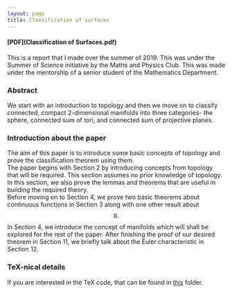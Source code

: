 ```yaml
---
layout: page
title: Classification of surfaces
---
```

#### [PDF](Classification of Surfaces.pdf)  
This is a report that I made over the summer of 2019. This was under the Summer of Science initiative by the Maths and Physics Club. This was made under the mentorship of a senior student of the Mathematics Department.

### Abstract
We start with an introduction to topology and then we move on to classify connected, compact 2-dimensional manifolds into three categories- the sphere, connected sum of tori, and connected sum of projective planes.

### Introduction about the paper
The aim of this paper is to introduce some basic concepts of topology and prove the classification theorem using them.  
The paper begins with Section 2 by introducing concepts from topology that will be required. This section assumes no prior knowledge of topology. In this section, we also prove the lemmas and theorems that are useful in building the required theory.  
Before moving on to Section 4, we prove two basic theorems about continuous functions in Section 3 along with one other result about $$\mathbb{R}.$$
In Section 4, we introduce the concept of manifolds which will shall be explored for the rest of the paper. After finishing the proof of our desired theorem in Section 11, we briefly talk about the Euler characteristic in Section 12.


### TeX-nical details
If you are interested in the TeX code, that can be found in [this](https://github.com/aryamanmaithani/math/tree/master/classification-of-surfaces) folder.